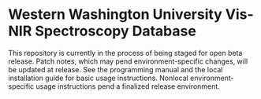 # Western Washington University Vis-NIR Spectroscopy Database

This repository is currently in the process of being staged for 
open beta release. Patch notes, which may pend environment-specific
changes, will be updated at release. See the programming manual 
and the local installation guide for basic usage instructions. 
Nonlocal environment-specific usage instructions pend a finalized 
release environment.
